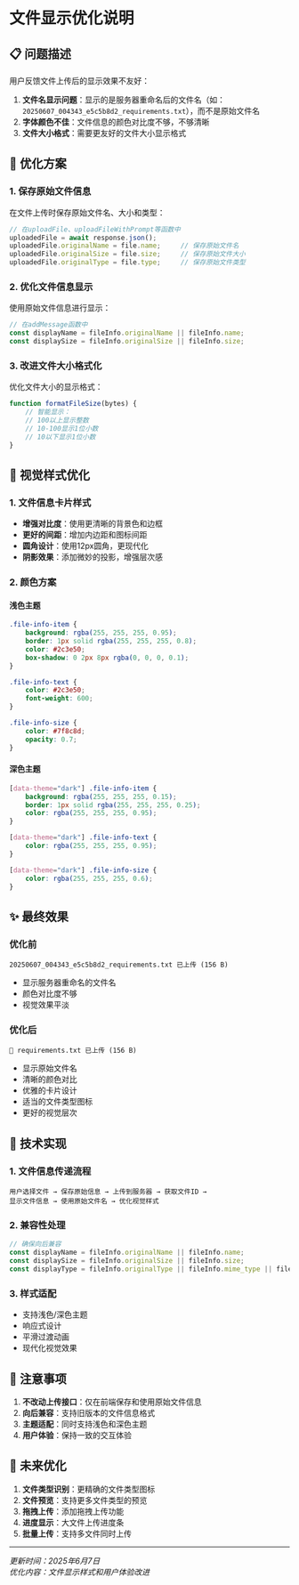 # 文件显示优化说明

## 📋 问题描述

用户反馈文件上传后的显示效果不友好：
1. **文件名显示问题**：显示的是服务器重命名后的文件名（如：`20250607_004343_e5c5b8d2_requirements.txt`），而不是原始文件名
2. **字体颜色不佳**：文件信息的颜色对比度不够，不够清晰
3. **文件大小格式**：需要更友好的文件大小显示格式

## 🎯 优化方案

### 1. 保存原始文件信息
在文件上传时保存原始文件名、大小和类型：

```javascript
// 在uploadFile、uploadFileWithPrompt等函数中
uploadedFile = await response.json();
uploadedFile.originalName = file.name;     // 保存原始文件名
uploadedFile.originalSize = file.size;     // 保存原始文件大小
uploadedFile.originalType = file.type;     // 保存原始文件类型
```

### 2. 优化文件信息显示
使用原始文件信息进行显示：

```javascript
// 在addMessage函数中
const displayName = fileInfo.originalName || fileInfo.name;
const displaySize = fileInfo.originalSize || fileInfo.size;
```

### 3. 改进文件大小格式化
优化文件大小的显示格式：

```javascript
function formatFileSize(bytes) {
    // 智能显示：
    // 100以上显示整数
    // 10-100显示1位小数
    // 10以下显示1位小数
}
```

## 🎨 视觉样式优化

### 1. 文件信息卡片样式
- **增强对比度**：使用更清晰的背景色和边框
- **更好的间距**：增加内边距和图标间距
- **圆角设计**：使用12px圆角，更现代化
- **阴影效果**：添加微妙的投影，增强层次感

### 2. 颜色方案

#### 浅色主题
```css
.file-info-item {
    background: rgba(255, 255, 255, 0.95);
    border: 1px solid rgba(255, 255, 255, 0.8);
    color: #2c3e50;
    box-shadow: 0 2px 8px rgba(0, 0, 0, 0.1);
}

.file-info-text {
    color: #2c3e50;
    font-weight: 600;
}

.file-info-size {
    color: #7f8c8d;
    opacity: 0.7;
}
```

#### 深色主题
```css
[data-theme="dark"] .file-info-item {
    background: rgba(255, 255, 255, 0.15);
    border: 1px solid rgba(255, 255, 255, 0.25);
    color: rgba(255, 255, 255, 0.95);
}

[data-theme="dark"] .file-info-text {
    color: rgba(255, 255, 255, 0.95);
}

[data-theme="dark"] .file-info-size {
    color: rgba(255, 255, 255, 0.6);
}
```

## ✨ 最终效果

### 优化前
```
20250607_004343_e5c5b8d2_requirements.txt 已上传 (156 B)
```
- 显示服务器重命名的文件名
- 颜色对比度不够
- 视觉效果平淡

### 优化后
```
📄 requirements.txt 已上传 (156 B)
```
- 显示原始文件名
- 清晰的颜色对比
- 优雅的卡片设计
- 适当的文件类型图标
- 更好的视觉层次

## 🔧 技术实现

### 1. 文件信息传递流程
```
用户选择文件 → 保存原始信息 → 上传到服务器 → 获取文件ID → 
显示文件信息 → 使用原始文件名 → 优化视觉样式
```

### 2. 兼容性处理
```javascript
// 确保向后兼容
const displayName = fileInfo.originalName || fileInfo.name;
const displaySize = fileInfo.originalSize || fileInfo.size;
const displayType = fileInfo.originalType || fileInfo.mime_type || fileInfo.type;
```

### 3. 样式适配
- 支持浅色/深色主题
- 响应式设计
- 平滑过渡动画
- 现代化视觉效果

## 📝 注意事项

1. **不改动上传接口**：仅在前端保存和使用原始文件信息
2. **向后兼容**：支持旧版本的文件信息格式
3. **主题适配**：同时支持浅色和深色主题
4. **用户体验**：保持一致的交互体验

## 🚀 未来优化

1. **文件类型识别**：更精确的文件类型图标
2. **文件预览**：支持更多文件类型的预览
3. **拖拽上传**：添加拖拽上传功能
4. **进度显示**：大文件上传进度条
5. **批量上传**：支持多文件同时上传

---

*更新时间：2025年6月7日*  
*优化内容：文件显示样式和用户体验改进* 